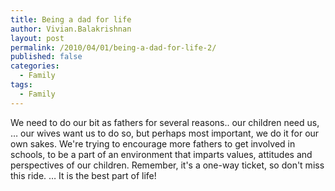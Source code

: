 ```yaml
---
title: Being a dad for life
author: Vivian.Balakrishnan
layout: post
permalink: /2010/04/01/being-a-dad-for-life-2/
published: false
categories:
  - Family
tags:
  - Family
---
```

<p><img src="http://vivian.balakrishnan.sg/wp-content/uploads/2010/04/Dadsforlife-Luke_VB-e1338836824295.jpg" alt="" title="Dadsforlife-Luke_VB" />We need to do our bit as fathers for several reasons.. our children need us, … our wives want us to do so, but perhaps most important, we do it for our own sakes. We're trying to encourage more fathers to get involved in schools, to be a part of an environment that imparts values, attitudes and perspectives of our children. Remember, it's a one-way ticket, so don't miss this ride. … It is the best part of life!</p>
